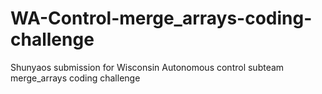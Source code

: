 # WA-Control-merge_arrays-coding-challenge
Shunyaos submission for Wisconsin Autonomous control subteam merge_arrays coding challenge

